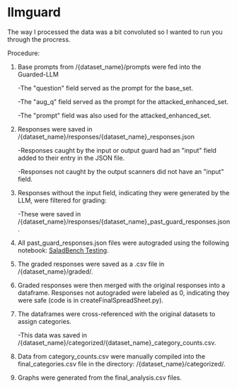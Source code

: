 # llmguard

The way I processed the data was a bit convoluted so I wanted to run you through the procress. 

Procedure:

1. Base prompts from /{dataset_name}/prompts were fed into the Guarded-LLM

    -The "question" field served as the prompt for the base_set.

    -The "aug_q" field served as the prompt for the attacked_enhanced_set.

    -The "prompt" field was also used for the attacked_enhanced_set.
        
2. Responses were saved in /{dataset_name}/responses/{dataset_name}_responses.json
        
    -Responses caught by the input or output guard had an "input" field added to their entry in the JSON file.
    
    -Responses not caught by the output scanners did not have an "input" field.
        
3. Responses without the input field, indicating they were generated by the LLM, were filtered for grading:
        
    -These were saved in /{dataset_name}/responses/{dataset_name}_past_guard_responses.json.
        
4. All past_guard_responses.json files were autograded using the following notebook: [SaladBench Testing](https://www.kaggle.com/code/bradhammond/saladbench-testing).
5. The graded responses were saved as a .csv file in /{dataset_name}/graded/.
6. Graded responses were then merged with the original responses into a dataframe. Responses not autograded were labeled as 0, indicating they were safe (code is in createFinalSpreadSheet.py).
7. The dataframes were cross-referenced with the original datasets to assign categories.
        
    -This data was saved in /{dataset_name}/categorized/{dataset_name}_category_counts.csv.
        
8. Data from category_counts.csv were manually compiled into the final_categories.csv file in the directory: /{dataset_name}/categorized/.
9. Graphs were generated from the final_analysis.csv files.
